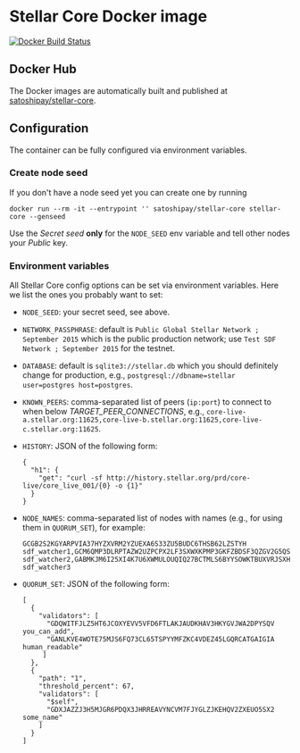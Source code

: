 # Stellar Core Docker image

[![Docker Build Status](https://img.shields.io/docker/build/satoshipay/stellar-core.svg)]()

## Docker Hub

The Docker images are automatically built and published at [satoshipay/stellar-core](https://hub.docker.com/r/satoshipay/stellar-core/).

## Configuration

The container can be fully configured via environment variables.

### Create node seed

If you don't have a node seed yet you can create one by running
```
docker run --rm -it --entrypoint '' satoshipay/stellar-core stellar-core --genseed
```
Use the *Secret seed* **only** for the `NODE_SEED` env variable and tell other nodes
your *Public* key.

### Environment variables

All Stellar Core config options can be set via environment variables. Here we list the
ones you probably want to set:

* `NODE_SEED`: your secret seed, see above.

* `NETWORK_PASSPHRASE`: default is `Public Global Stellar Network ; September 2015` which
  is the public production network; use `Test SDF Network ; September 2015` for the testnet.

* `DATABASE`: default is `sqlite3://stellar.db` which you should definitely change for production,
   e.g., `postgresql://dbname=stellar user=postgres host=postgres`.

* `KNOWN_PEERS`: comma-separated list of peers (`ip:port`) to connect to when
   below *TARGET_PEER_CONNECTIONS*, e.g.,
   `core-live-a.stellar.org:11625,core-live-b.stellar.org:11625,core-live-c.stellar.org:11625`.

* `HISTORY`: JSON of the following form:
   ```
   {
     "h1": {
       "get": "curl -sf http://history.stellar.org/prd/core-live/core_live_001/{0} -o {1}"
     }
   }
   ```
* `NODE_NAMES`: comma-separated list of nodes with names (e.g., for using them in `QUORUM_SET`), for example:
   ```
   GCGB2S2KGYARPVIA37HYZXVRM2YZUEXA6S33ZU5BUDC6THSB62LZSTYH  sdf_watcher1,GCM6QMP3DLRPTAZW2UZPCPX2LF3SXWXKPMP3GKFZBDSF3QZGV2G5QSTK  sdf_watcher2,GABMKJM6I25XI4K7U6XWMULOUQIQ27BCTMLS6BYYSOWKTBUXVRJSXHYQ  sdf_watcher3

   ```

* `QUORUM_SET`: JSON of the following form:
   ```
   [
     {
       "validators": [
         "GDQWITFJLZ5HT6JCOXYEVV5VFD6FTLAKJAUDKHAV3HKYGVJWA2DPYSQV you_can_add",
         "GANLKVE4WOTE75MJS6FQ73CL65TSPYYMFZKC4VDEZ45LGQRCATGAIGIA human_readable"
        ]
     },
     {
       "path": "1",
       "threshold_percent": 67,
       "validators": [
         "$self",
         "GDXJAZZJ3H5MJGR6PDQX3JHRREAVYNCVM7FJYGLZJKEHQV2ZXEUO5SX2 some_name"
       ]
     }
   ]
   ```
